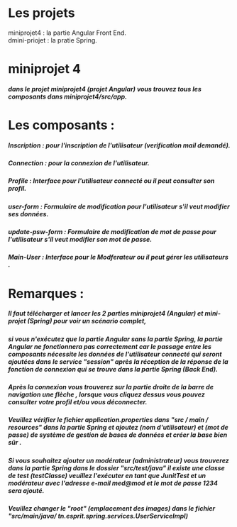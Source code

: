 # Les projets
   miniprojet4 : la partie Angular Front End.<br>
   dmini-priojet : la pratie Spring.
 

# miniprojet 4
  ##### dans le projet miniprojet4 (projet Angular) vous trouvez tous les composants dans miniprojet4/src/app.
   
# Les composants :
  ##### Inscription : pour l'inscription de l'utilisateur (verification mail demandé).  
  ##### Connection : pour la connexion de l'utilisateur.
  ##### Profile : Interface pour l'utilisateur connecté ou il peut consulter son profil.
  ##### user-form : Formulaire de modification pour l'utilisateur s'il veut modifier ses données.
  ##### update-psw-form : Formulaire de modification de mot de passe pour l'utilisateur s'il veut modifier son mot de passe.
  ##### Main-User : Interface pour le Modferateur ou il peut gérer les utilisateurs  .

# Remarques :

  ##### Il faut télécharger et lancer les 2 parties miniprojet4 (Angular) et mini-projet (Spring) pour voir un scénario complet,
  ##### si vous n'exécutez que la partie Angular sans la partie Spring, la partie Angular ne fonctionnera pas correctement car le passage entre les composants nécessite les données de l'utilisateur connecté qui seront ajoutées dans le service "session" après la réception de la réponse de la fonction de connexion qui se trouve dans la partie Spring (Back End).

  ##### Après la connexion vous trouverez sur la partie droite de la barre de navigation une flèche , lorsque vous cliquez dessus vous pouvez consulter votre profil et/ou vous déconnecter.

  ##### Veuillez vérifier le fichier application.properties dans "src / main / resources" dans la partie Spring et ajoutez (nom d'utilisateur) et (mot de passe) de système de gestion de bases de données et créer la base bien sûr . 

  ##### Si vous souhaitez ajouter un modérateur (administrateur) vous trouverez dans la partie Spring dans le dossier "src/test/java" il existe une classe de test (testClasse) veuillez l'exécuter en tant que JunitTest et un modérateur avec l'adresse e-mail med@mod et le mot de passe 1234 sera ajouté.

 ##### Veuillez changer le "root" (emplacement des images) dans le fichier "src/main/java/ tn.esprit.spring.services.UserServiceImpl)
